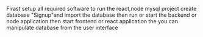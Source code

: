 Firast setup all required software to run the react,node mysql project
create database "Signup"and import the database 
then run or start the backend or node application
then start frontend or react application
the you can manipulate database from the user interface 
